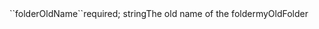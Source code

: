 <tr><td>``folderOldName``</td><td>required; string</td><td>The old name of the folder</td><td>myOldFolder</td><td></td></tr>
